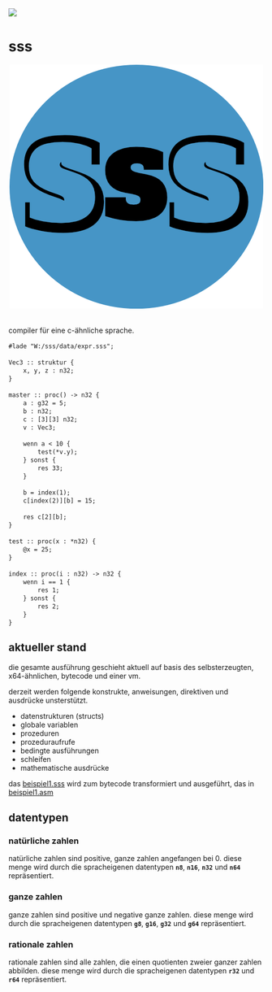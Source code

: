 <img src="https://github.com/Urquelle/sss/actions/workflows/win10.yml/badge.svg" />

# sss
<p align="center">
    <img src="https://github.com/Urquelle/sss/blob/master/misc/sss.png" />
    <br /><br />
</p>

compiler für eine c-ähnliche sprache.

```sss
#lade "W:/sss/data/expr.sss";

Vec3 :: struktur {
    x, y, z : n32;
}

master :: proc() -> n32 {
    a : g32 = 5;
    b : n32;
    c : [3][3] n32;
    v : Vec3;

    wenn a < 10 {
        test(*v.y);
    } sonst {
        res 33;
    }

    b = index(1);
    c[index(2)][b] = 15;

    res c[2][b];
}

test :: proc(x : *n32) {
    @x = 25;
}

index :: proc(i : n32) -> n32 {
    wenn i == 1 {
        res 1;
    } sonst {
        res 2;
    }
}
```

## aktueller stand

die gesamte ausführung geschieht aktuell auf basis des selbsterzeugten, x64-ähnlichen, bytecode und einer vm.

derzeit werden folgende konstrukte, anweisungen, direktiven und ausdrücke unsterstützt.

* datenstrukturen (structs)
* globale variablen
* prozeduren
* prozeduraufrufe
* bedingte ausführungen
* schleifen
* mathematische ausdrücke

das [beispiel1.sss](https://github.com/Urquelle/sss/tree/dev/beispiel/beispiel1.sss) wird zum bytecode transformiert und ausgeführt, das in [beispiel1.asm](https://github.com/Urquelle/sss/tree/dev/beispiel/beispiel1.asm)

## datentypen

### natürliche zahlen

natürliche zahlen sind positive, ganze zahlen angefangen bei 0. diese menge wird durch die spracheigenen datentypen __`n8`__, __`n16`__, __`n32`__ und __`n64`__ repräsentiert.

### ganze zahlen

ganze zahlen sind positive und negative ganze zahlen. diese menge wird durch die spracheigenen datentypen __`g8`__, __`g16`__, __`g32`__ und __`g64`__ repräsentiert.

### rationale zahlen

rationale zahlen sind alle zahlen, die einen quotienten zweier ganzer zahlen abbilden. diese menge wird durch die spracheigenen datentypen __`r32`__ und __`r64`__ repräsentiert.
